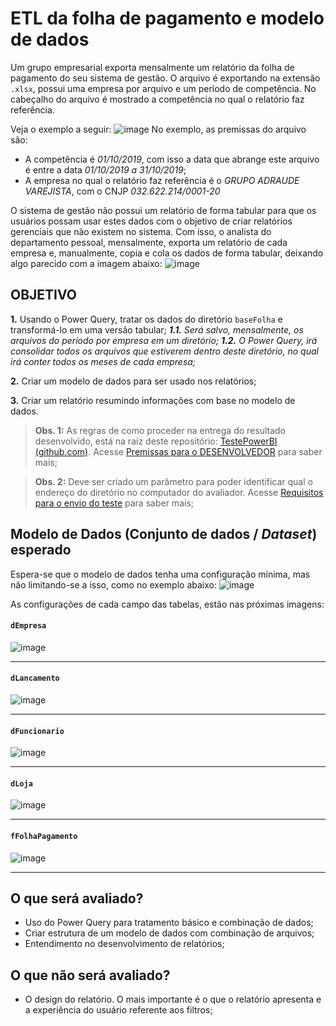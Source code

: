 # ETL da folha de pagamento e modelo de dados
Um grupo empresarial exporta mensalmente um relatório da folha de pagamento do seu sistema de gestão.  O arquivo é exportando na extensão `.xlsx`, possui uma empresa por arquivo e um período de competência. No cabeçalho do arquivo é mostrado a competência no qual o relatório faz referência.

Veja o exemplo a seguir: 
![image](https://user-images.githubusercontent.com/24781333/220169817-29ed3206-cf8e-4d54-be82-576f2fd4feae.png)
No exemplo, as premissas do arquivo são:
* A competência é _01/10/2019_, com isso a data que abrange este arquivo é entre a data _01/10/2019 a 31/10/2019_;
* A empresa no qual o relatório faz referência é o _GRUPO ADRAUDE VAREJISTA_, com o CNJP _032.622.214/0001-20_

O sistema de gestão não possui um relatório de forma tabular para que os usuários possam usar estes dados com o objetivo de criar relatórios gerenciais que não existem no sistema. Com isso, o analista do departamento pessoal, mensalmente, exporta um relatório de cada empresa e, manualmente, copia e cola os dados de forma tabular, deixando algo parecido com a imagem abaixo:
![image](https://user-images.githubusercontent.com/24781333/220171290-58296af8-0914-420f-bb8e-b316d6dd80d7.png)


## OBJETIVO

**1.** Usando o Power Query, tratar os dados do diretório `baseFolha` e transformá-lo em uma versão tabular;
_**1.1.** Será salvo, mensalmente, os arquivos do período por empresa em um diretório;_
_**1.2.** O Power Query, irá consolidar todos os arquivos que estiverem dentro deste diretório, no qual irá conter todos os meses de cada empresa;_

**2.** Criar um modelo de dados para ser usado nos relatórios;

**3.** Criar um relatório resumindo informações com base no modelo de dados.

> **Obs. 1:** As regras de como proceder na entrega do resultado desenvolvido, está na raiz deste repositório: [TestePowerBI (github.com)](https://github.com/pietrofarias/TestePowerBI).  Acesse [Premissas para o DESENVOLVEDOR](https://github.com/pietrofarias/TestePowerBI#premissas-para-o-desenvolvedor-avaliado) para saber mais;

> **Obs. 2:** Deve ser criado um parâmetro para poder identificar qual o endereço do diretório no computador do avaliador. Acesse [Requisitos para o envio do teste](https://github.com/pietrofarias/TestePowerBI#requisitos-para-o-envio-do-teste) para saber mais;

## Modelo de Dados (Conjunto de dados / _Dataset_) esperado
Espera-se que o modelo de dados tenha uma configuração mínima, mas não limitando-se a isso, como no exemplo abaixo:
![image](https://user-images.githubusercontent.com/24781333/220172381-b91e4c67-7636-4e8e-861d-e5f6ffe2ae74.png)

As configurações de cada campo das tabelas, estão nas próximas imagens:
#### `dEmpresa`
![image](https://user-images.githubusercontent.com/24781333/220172714-424e98c5-1f13-4c3d-a25e-e61b4df67c02.png)

----
#### `dLancamento`
![image](https://user-images.githubusercontent.com/24781333/220172847-b59c48ab-8781-4432-9b81-fa4a5844eb08.png)

---
#### `dFuncionario`
![image](https://user-images.githubusercontent.com/24781333/220172923-ec3990fe-1bf0-4437-a104-6b826e9d6e3f.png)

---
#### `dLoja`
![image](https://user-images.githubusercontent.com/24781333/220173164-cb2207dc-ee3e-4e9c-98e3-0877e22f20d9.png)

---
####  `fFolhaPagamento`
![image](https://user-images.githubusercontent.com/24781333/220173261-93e222ed-7156-42f8-ae56-a7dbc7c94266.png)

---

## O que será avaliado?
* Uso do Power Query para tratamento básico e combinação de dados;
* Criar estrutura de um modelo de dados com combinação de arquivos;
* Entendimento no desenvolvimento de relatórios;

## O que não será avaliado?
* O design do relatório. O mais importante é o que o relatório apresenta e a experiência do usuário referente aos filtros;